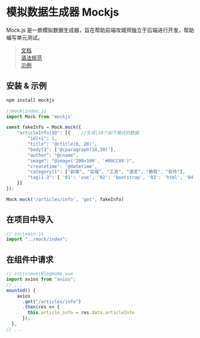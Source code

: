 # 模拟数据生成器 Mockjs

Mock.js 是一款模拟数据生成器，旨在帮助前端攻城师独立于后端进行开发，帮助编写单元测试。

> [文档](<http://mockjs.com/>)  
> [语法规范](<http://mockjs.com/0.1/#%E8%AF%AD%E6%B3%95%E8%A7%84%E8%8C%83>)  
> [示例](<http://mockjs.com/examples.html#Object>)

## 安装 & 示例

``` bash
npm install mockjs
```

``` js
//mock\index.js
import Mock from 'mockjs'

const fakeInfo = Mock.mock({
    "articleInfo|10": [{    //生成|10个如下格式的数据
        "id|+1": 1, 
        "title": '@ctitle(6, 20)',
        "body|3": ['@cparagraph(10,20)'],
        "author": "@cname",   
        "image": "@image('200x100', '#00CC99')",
        "createtime": '@datetime',
        "category|1": ["前端", "后端", "工具", "语言", "教程", "软件"],
        "tag|1-3": { '01': 'vue', '02': 'bootstrap', '03': 'html', '04': 'css', '05': 'javascript', '06': 'mockjs', '07': 'vuex', '08': 'router', '09': 'axios' }
    }]
});

Mock.mock('/articles/info', 'get', fakeInfo)
```

## 在项目中导入

``` js
// src\main.js
import "../mock/index";
```

## 在组件中请求

``` js
// src\views\BlogHome.vue
import axios from "axios";
// ...
mounted() {
    axios
      .get("/articles/info")
      .then(res => {
        this.article_info = res.data.articleInfo
      });
  },
// ...
```
